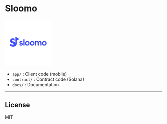 # Sloomo

<img src="app/assets/sloomo-logo.png" alt="Sloomo Logo" width="150" />

- `app/` : Client code (mobile)
- `contract/` : Contract code (Solana)
- `docs/` : Documentation

---

## License

MIT